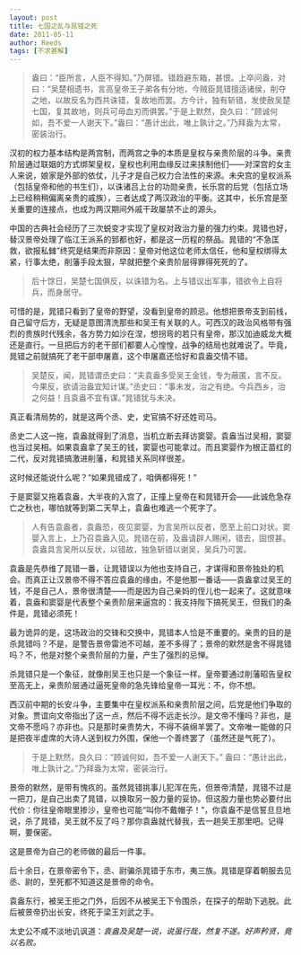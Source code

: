 ```yaml
---
layout: post
title: 七国之乱与晁错之死
date: 2011-05-11
author: Reeds
tags: [不求甚解]
---
```


> 盎曰：“臣所言，人臣不得知。”乃屏错。错趋避东箱，甚恨。上卒问盎，对曰：“吴楚相遗书，言高皇帝王子弟各有分地，今贼臣晁错擅适诸侯，削夺之地，以故反名为西共诛错，复故地而罢。方今计，独有斩错，发使赦吴楚七国，复其故地，则兵可毋血刃而俱罢。”于是上默然，良久曰：“顾诚何如，吾不爱一人谢天下。”盎曰：“愚计出此，唯上孰计之。”乃拜盎为太常，密装治行。

汉初的权力基本结构是两宫制，而两宫之争的本质是皇权与亲贵阶层的斗争。亲贵阶层通过联姻的方式绑架皇权，皇权也利用血缘反过来挟制他们——对深宫的女主人来说，娘家是外部的依仗，儿子才是自己权力合法性的来源。未央宫的皇权派系（包括皇帝和他的书生们），以诛诸吕上台的功勋亲贵，长乐宫的后党（包括立场上已经稍稍偏离亲贵的戚族），三者达成了两汉政治的平衡。这其中，长乐宫是至关重要的连接点，也成为两汉期间外戚干政屡禁不止的源头。

中国的古典社会经历了三次蜕变才实现了皇权对政治力量的强力约束。晁错也好，替汉景帝处理了临江王派系的郅都也好，都是这一历程的祭品。晁错的“不急匡救，欲报私雠”终究是结果而非原因：皇帝对他这位老师太信任，他和皇权绑得太紧，行事太绝，削藩手段太狠，早就把整个亲贵阶层得罪得死死的了。

> 后十馀日，吴楚七国俱反，以诛错为名。上与错议出军事，错欲令上自将兵，而身居守。

可惜的是，晁错只看到了皇帝的野望，没看到皇帝的顾忌。他想把景帝支到前线，自己留守后方，无疑是意图清洗那些和吴王有关联的人。可西汉的政治风格带有强烈的贵族时代残余，各方势力如沙在涅，想拐弯的若只有皇帝，那汉加迪威龙大概还是直行。一旦把后方的老干部们都要人心惶惶，战争的结局也就难说了。毕竟，晁错之前就搞死了老干部申屠嘉，这个申屠嘉还恰好和袁盎交情不错。

> 吴楚反，闻，晁错谓丞史曰：“夫袁盎多受吴王金钱，专为蔽匿，言不反。今果反，欲请治盎宜知计谋。”丞史曰：“事未发，治之有绝。今兵西乡，治之何益！且袁盎不宜有谋。”晁错犹与未决。

真正看清局势的，就是这两个丞、史，史官搞不好还姓司马。

丞史二人这一拖，袁盎就得到了消息，当机立断去拜访窦婴。袁盎当过吴相，窦婴也当过吴相。如果袁盎拿了吴王的钱，窦婴也可能拿过。而且窦婴作为根正苗红的二代，反对晁错搞激进削藩，和晁错关系同样很差。

这时候还能说什么呢？“如果晁错成了，咱俩都得死！”

于是窦婴又拖着袁盎，大半夜的入宫了，正撞上皇帝在和晁错开会——此诚危急存亡之秋也，哪怕就等到第二天早上，袁盎也难逃一个死字了。

> 人有告袁盎者，袁盎恐，夜见窦婴，为言吴所以反者，愿至上前口对状。窦婴入言上，上乃召袁盎入见。晁错在前，及盎请辟人赐闲，错去，固恨甚。袁盎具言吴所以反状，以错故，独急斩错以谢吴，吴兵乃可罢。

袁盎是先恭维了晁错一番，让晁错误以为他也支持自己，才谋得和景帝独处的机会。而真正让汉景帝不得不答应袁盎的缘由，不是他那一番话——袁盎拿过吴王的钱，不是自己人，景帝很清楚——而是因为自己亲妈的侄儿也一起来了。这就意味着，袁盎和窦婴是代表整个亲贵阶层来逼宫的：我支持陛下搞死吴王，但我们的条件是，晁错必须死！

最为诡异的是，这场政治的交锋和交换中，晁错本人恰是不重要的。亲贵的目的是杀晁错吗？不是，是警告景帝雷池不可越，差不多得了；景帝的默然是舍不得晁错吗？不，他是对整个亲贵阶层的力量，产生了强烈的忌惮。

杀晁错只是一个象征，就像削吴王也只是一个象征一样。皇帝要通过削藩昭告皇权至高无上，亲贵阶层通过逼死皇帝的急先锋给皇帝一耳光：不，你不想。

西汉前中期的长安斗争，主要集中在皇权派系和亲贵阶层之间，后党是他们争取的对象。贾谊向文帝指出了这一点，然后不得不远走长沙。是文帝不懂吗？非也，是文帝不愿吗？亦非也。只是那时亲贵势大，不得不装绵羊罢了。文帝唯一能做的只是把夜半虚席的大诗人送到权力外围，保他一个善终罢了（虽然还是气死了）。

> 于是上默然，良久曰：“顾诚何如，吾不爱一人谢天下。” 盎曰：“愚计出此，唯上孰计之。”乃拜盎为太常，密装治行。

景帝的默然，是带有愧疚的。虽然晁错挑事儿犯浑在先，但景帝清楚，晁错不过是一把刀，是自己出卖了晁错，以换取另一股力量的妥协。但这股力量也势必要付出代价：你往皇帝眼里掺沙，皇帝也可能“叫你不戴帽子！”，你袁盎不是信誓旦旦地说，杀了晁错，吴王就不反了吗？那你袁盎就代替我，去一趟吴王那里吧。记得啊，要保密。

这是景帝为自己的老师做的最后一件事。

后十余日，在景帝密令下，丞、尉骗杀晁错于东市，夷三族。晁错是穿着朝服去见丞、尉的，至死都不知道这是景帝的命令。

袁盎东行，被吴王拒之门外，后因不从被吴王下令围杀，在探子的帮助下逃脱。此后被景帝扔出长安，终死于梁王刘武之手。

太史公不咸不淡地讥讽道：*袁盎及吴楚一说，说虽行哉，然复不遂。好声矜贤，竟以名败。*